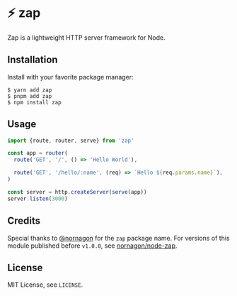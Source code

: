 # ⚡ zap

Zap is a lightweight HTTP server framework for Node.

## Installation

Install with your favorite package manager:

```shell
$ yarn add zap
$ pnpm add zap
$ npm install zap
```

## Usage

```typescript
import {route, router, serve} from 'zap'

const app = router(
  route('GET', '/', () => 'Hello World'),

  route('GET', '/hello/:name', (req) => `Hello ${req.params.name}`),
)

const server = http.createServer(serve(app))
server.listen(3000)
```

## Credits

Special thanks to [@nornagon](https://github.com/nornagon) for the `zap` package name. For versions of this module published before `v1.0.0`, see [nornagon/node-zap](https://github.com/nornagon/node-zap).

## License

MIT License, see `LICENSE`.
